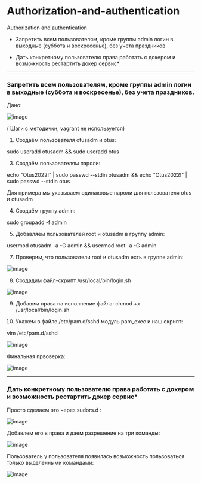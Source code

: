 # Authorization-and-authentication
Authorization and authentication


- Запретить всем пользователям, кроме группы admin логин в выходные (суббота и воскресенье), без учета праздников

- Дать конкретному пользователю права работать с докером и возможность рестартить докер сервис*

---

### Запретить всем пользователям, кроме группы admin логин в выходные (суббота и воскресенье), без учета праздников.

Дано:

![image](https://github.com/user-attachments/assets/172cc13e-c0c9-44ae-b1dd-1782c98dc88b)


( Шаги с методички, vagrant не используется)

1. Создаём пользователя otusadm и otus:

sudo useradd otusadm && sudo useradd otus

3. Создаём пользователям пароли:

echo "Otus2022!" | sudo passwd --stdin otusadm && echo "Otus2022!" | sudo passwd --stdin otus

Для примера мы указываем одинаковые пароли для пользователя otus и otusadm

4. Создаём группу admin:

sudo groupadd -f admin

5. Добавляем пользователей root и otusadm в группу admin:

usermod otusadm -a -G admin && usermod root -a -G admin

7. Проверим, что пользователи root  и otusadm есть в группе admin:

![image](https://github.com/user-attachments/assets/cfb85b6c-fc37-4dd5-a7d5-19ad7d219998)

8. Создадим файл-скрипт /usr/local/bin/login.sh

![image](https://github.com/user-attachments/assets/79469f87-2cb2-4c99-b2cf-ddd858bc053c)

9. Добавим права на исполнение файла: chmod +x /usr/local/bin/login.sh

10. Укажем в файле /etc/pam.d/sshd модуль pam_exec и наш скрипт:

vim /etc/pam.d/sshd 

![image](https://github.com/user-attachments/assets/495ba679-c7e4-4d4d-bea9-0924e740d924)


Финальная првоверка:


![image](https://github.com/user-attachments/assets/4c9887d6-ac55-44a9-8747-874f8d80db95)

---

### Дать конкретному пользователю права работать с докером и возможность рестартить докер сервис*

Просто сделаем это через sudors.d :

![image](https://github.com/user-attachments/assets/2c19da44-396f-4ab0-919f-04ec4b56e75a)



Добавлем его в права и даем разрешение на три команды:


![image](https://github.com/user-attachments/assets/110927dc-1923-49d6-bc58-ab1174003ce8)


Пользователь у пользователя появилась возможность пользоваться только выделенными командами:


![image](https://github.com/user-attachments/assets/c971c94d-7485-4019-82fe-5eea020b656b)









